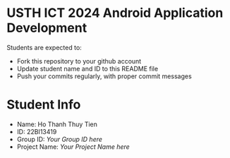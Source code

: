 USTH ICT 2024 Android Application Development
=====================================================

Students are expected to:

* Fork this repository to your github account
* Update student name and ID to this README file
* Push your commits regularly, with proper commit messages

Student Info
=======================

* Name: Ho Thanh Thuy Tien
* ID: 22BI13419
* Group ID: *Your Group ID here*
* Project Name: *Your Project Name here*
